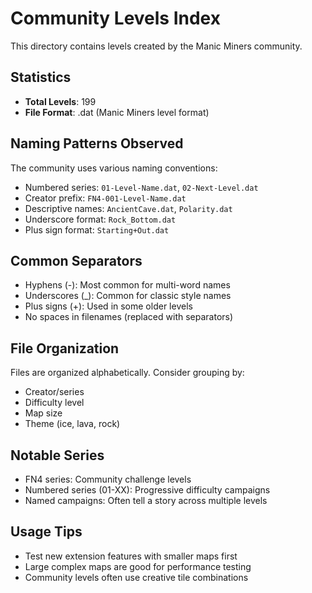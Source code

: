 # Community Levels Index

This directory contains levels created by the Manic Miners community.

## Statistics
- **Total Levels**: 199
- **File Format**: .dat (Manic Miners level format)

## Naming Patterns Observed
The community uses various naming conventions:
- Numbered series: `01-Level-Name.dat`, `02-Next-Level.dat`
- Creator prefix: `FN4-001-Level-Name.dat`
- Descriptive names: `AncientCave.dat`, `Polarity.dat`
- Underscore format: `Rock_Bottom.dat`
- Plus sign format: `Starting+Out.dat`

## Common Separators
- Hyphens (-): Most common for multi-word names
- Underscores (_): Common for classic style names
- Plus signs (+): Used in some older levels
- No spaces in filenames (replaced with separators)

## File Organization
Files are organized alphabetically. Consider grouping by:
- Creator/series
- Difficulty level
- Map size
- Theme (ice, lava, rock)

## Notable Series
- FN4 series: Community challenge levels
- Numbered series (01-XX): Progressive difficulty campaigns
- Named campaigns: Often tell a story across multiple levels

## Usage Tips
- Test new extension features with smaller maps first
- Large complex maps are good for performance testing
- Community levels often use creative tile combinations